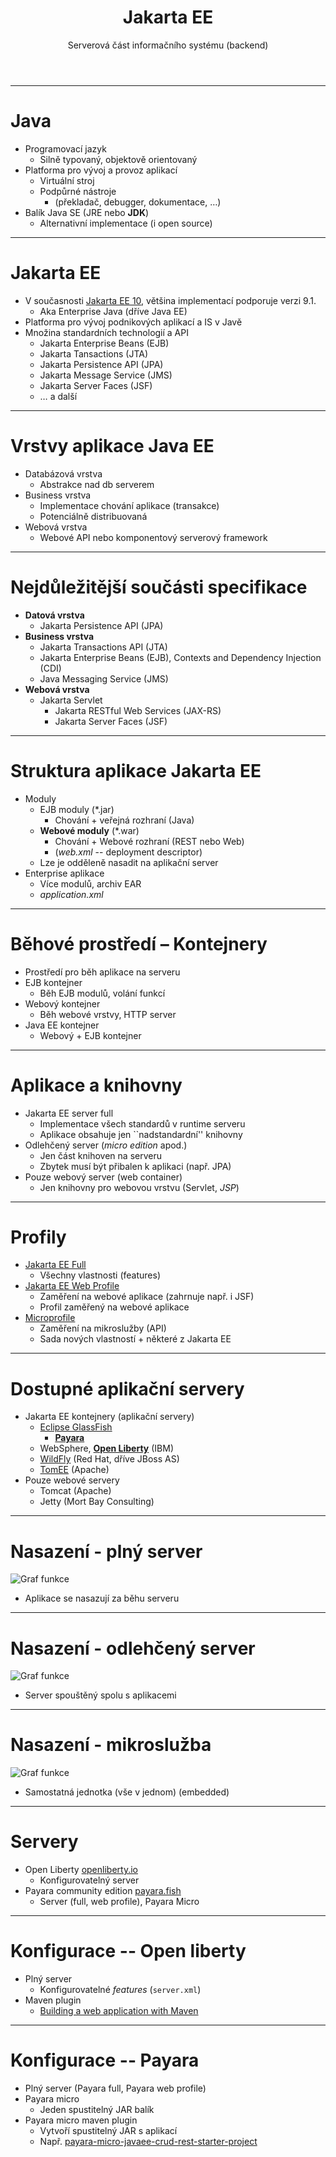 <!-- .slide: class="section" -->

<header>
	<h1>Jakarta EE</h1>
	<p>Serverová část informačního systému (backend)</p>
</header>

---

# Java
- Programovací jazyk
	- Silně typovaný, objektově orientovaný
- Platforma pro vývoj a provoz aplikací
	- Virtuální stroj
	- Podpůrné nástroje
		- (překladač, debugger, dokumentace, …)
- Balík Java SE (JRE nebo **JDK**)
	- Alternativní implementace (i open source)

---

# Jakarta EE
- V současnosti [Jakarta EE 10](https://jakarta.ee/specifications/), většina implementací podporuje verzi 9.1.
	- Aka Enterprise Java (dříve Java EE)
- Platforma pro vývoj podnikových aplikací a IS v Javě
- Množina standardních technologií a API
	- Jakarta Enterprise Beans (EJB)
	- Jakarta Tansactions (JTA)
	- Jakarta Persistence API (JPA)
	- Jakarta Message Service (JMS)
	- Jakarta Server Faces (JSF)
	- … a další

---

# Vrstvy aplikace Java EE
- Databázová vrstva
	- Abstrakce nad db serverem
- Business vrstva
	- Implementace chování aplikace (transakce)
	- Potenciálně distribuovaná
- Webová vrstva
	- Webové API nebo komponentový serverový framework

---

# Nejdůležitější součásti specifikace
- **Datová vrstva**
	- Jakarta Persistence API (JPA)
- **Business vrstva**
	- Jakarta Transactions API (JTA)
	- Jakarta Enterprise Beans (EJB), Contexts and Dependency Injection (CDI)
	- Java Messaging Service (JMS)
- **Webová vrstva**
	- Jakarta Servlet
		- Jakarta RESTful Web Services (JAX-RS)
		- Jakarta Server Faces (JSF)

---

# Struktura aplikace Jakarta EE
- Moduly
	- EJB moduly (*.jar)
		- Chování + veřejná rozhraní (Java)
	- **Webové moduly** (*.war)
		- Chování + Webové rozhraní (REST nebo Web)
		- (*web.xml* -- deployment descriptor)
	- Lze je odděleně nasadit na aplikační server
- Enterprise aplikace
	- Více modulů, archiv EAR
	- *application.xml* 

---

# Běhové prostředí – Kontejnery 
- Prostředí pro běh aplikace na serveru
- EJB kontejner
	- Běh EJB modulů, volání funkcí
- Webový kontejner
	- Běh webové vrstvy, HTTP server
- Java EE kontejner
	- Webový + EJB kontejner

---

# Aplikace a knihovny
- Jakarta EE server full
	- Implementace všech standardů v runtime serveru
	- Aplikace obsahuje jen ``nadstandardní'' knihovny
- Odlehčený server (*micro edition* apod.)
	- Jen část knihoven na serveru
	- Zbytek musí být přibalen k aplikaci (např. JPA)
- Pouze webový server (web container)
	- Jen knihovny pro webovou vrstvu (Servlet, *JSP*)

---

# Profily
- [Jakarta EE Full](https://jakarta.ee/specifications/webprofile/9/jakarta-webprofile-spec-9.html#a43)
	- Všechny vlastnosti (features)
- [Jakarta EE Web Profile](https://jakarta.ee/specifications/webprofile/9/jakarta-webprofile-spec-9.html#a43)
	- Zaměření na webové aplikace (zahrnuje např. i JSF)
	- Profil zaměřený na webové aplikace
- [Microprofile](https://microprofile.io/)
	- Zaměření na mikroslužby (API)
	- Sada nových vlastností + některé z Jakarta EE

---

# Dostupné aplikační servery
- Jakarta EE kontejnery (aplikační servery)
	- [Eclipse GlassFish](https://projects.eclipse.org/projects/ee4j.glassfish)
		- **[Payara](https://www.payara.fish/)** 
	- WebSphere, **[Open Liberty](https://openliberty.io/)** (IBM)
	- [WildFly](https://www.wildfly.org/) (Red Hat, dříve JBoss AS)
	- [TomEE](https://tomee.apache.org/) (Apache)
- Pouze webové servery
	- Tomcat (Apache)
	- Jetty (Mort Bay Consulting)

---

# Nasazení - plný server

<!-- .slide: class="normal centered fullspace" -->
![Graf funkce](assets/deploy_full.drawio.svg) <!-- .element: style="height:600px;margin:0;" -->

- Aplikace se nasazují za běhu serveru

---

# Nasazení - odlehčený server

<!-- .slide: class="normal centered fullspace" -->
![Graf funkce](assets/deploy_single.drawio.svg) <!-- .element: style="height:600px;margin:0;" -->

- Server spouštěný spolu s aplikacemi

---

# Nasazení - mikroslužba

<!-- .slide: class="normal centered fullspace" -->
![Graf funkce](assets/deploy_micro.drawio.svg) <!-- .element: style="height:600px;margin:0;" -->

- Samostatná jednotka (vše v jednom) (embedded)

---

# Servery

- Open Liberty [openliberty.io](https://openliberty.io/)
	- Konfigurovatelný server
- Payara community edition [payara.fish](https://www.payara.fish/downloads/payara-platform-community-edition/)
	- Server (full, web profile), Payara Micro

---

# Konfigurace -- Open liberty
- Plný server
	- Konfigurovatelné *features* (`server.xml`)
- Maven plugin
	- [Building a web application with Maven](https://openliberty.io/guides/maven-intro.html)

---

# Konfigurace -- Payara
- Plný server (Payara full, Payara web profile)
- Payara micro
	- Jeden spustitelný JAR balík
- Payara micro maven plugin
	- Vytvoří spustitelný JAR s aplikací
	- Např. [payara-micro-javaee-crud-rest-starter-project](https://github.com/cicekhayri/payara-micro-javaee-crud-rest-starter-project)

